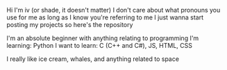 Hi I'm iv (or shade, it doesn't matter)
I don't care about what pronouns you use for me as long as I know you're referring to me
I just wanna start posting my projects so here's the repository

I'm an absolute beginner with anything relating to programming
I'm learning: Python
I want to learn: C (C++ and C#), JS, HTML, CSS

I really like ice cream, whales, and anything related to space
